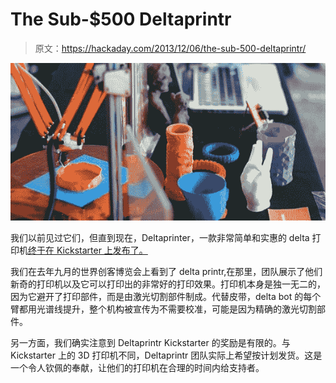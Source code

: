 # The Sub-$500 Deltaprintr

> 原文：<https://hackaday.com/2013/12/06/the-sub-500-deltaprintr/>

![delta](img/110ad22cc220cbda438cbc2318dfd50e.png)

我们以前见过它们，但直到现在，Deltaprinter，一款非常简单和实惠的 delta 打印机[终于在 Kickstarter 上发布了。](http://www.kickstarter.com/projects/shai/deltaprintr-a-simple-affordable-3d-printer)

我们在去年九月的世界创客博览会上看到了 delta printr,在那里，团队展示了他们新奇的打印机以及它可以打印出的非常好的打印效果。打印机本身是独一无二的，因为它避开了打印部件，而是由激光切割部件制成。代替皮带，delta bot 的每个臂都用光谱线提升，整个机构被宣传为不需要校准，可能是因为精确的激光切割部件。

另一方面，我们确实注意到 Deltaprintr Kickstarter 的奖励是有限的。与 Kickstarter 上的 3D 打印机不同，Deltaprintr 团队实际上希望按计划发货。这是一个令人钦佩的奉献，让他们的打印机在合理的时间内给支持者。